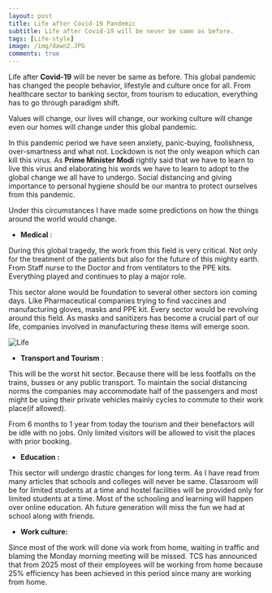 ```yaml
---
layout: post
title: Life after Covid-19 Pandemic
subtitle: Life after Covid-19 will be never be same as before. 
tags: [Life-style]
image: /img/dawn2.JPG
comments: true
---
```


Life after **Covid-19** will be never be same as before. This global pandemic has changed the people behavior, lifestyle and culture once for all. From healthcare sector to banking sector, from tourism to education, everything has to go through paradigm shift.

Values will change, our lives will change, our working culture will change even our homes will change under this global pandemic.

In this pandemic period we have seen anxiety, panic-buying, foolishness, over-smartness and what not. Lockdown is not the only weapon which can kill this virus. As **Prime Minister Modi** rightly said that we have to learn to live this virus and elaborating his words we have to learn to adopt to the global change we all have to undergo. Social distancing and giving importance to personal hygiene should be our mantra to protect ourselves from this pandemic.

Under this circumstances I have made some predictions on how the things around the world would change.

- **Medical** :

During this global tragedy, the work from this field is very critical. Not only for the treatment of the patients but also for the future of this mighty earth. From Staff nurse to the Doctor and from ventilators to the PPE kits. Everything played and continues to play a major role.

This sector alone would be foundation to several other sectors ion coming days. Like Pharmaceutical companies trying to find vaccines and manufacturing gloves, masks and PPE kit. Every sector would be revolving around this field. As masks and sanitizers has become a crucial part of our life, companies involved in manufacturing these items will emerge soon.

![Life](/img/dawn1.JPG)



- **Transport and Tourism** :

This will be the worst hit sector. Because there will be less footfalls on the trains, busses or any public transport. To maintain the social distancing norms the companies may accommodate half of the passengers and most might be using their private vehicles mainly cycles to commute to their work place(if allowed).

From 6 months to 1 year from today the tourism and their benefactors will be idle with no jobs. Only limited visitors will be allowed to visit the places with prior booking.

- **Education :**

This sector will undergo drastic changes for long term. As I have read from many articles that schools and colleges will never be same. Classroom will be for limited students at a time and hostel facilities will be provided only for limited students at a time. Most of the schooling and learning will happen over online education. Ah future generation will miss the fun we had at school along with friends.

- **Work culture:**

Since most of the work will done via work from home, waiting in traffic and blaming the Monday morning meeting will be missed. TCS has announced that from 2025 most of their employees will be working from home because 25% efficiency has been achieved in this period since many are working from home.
